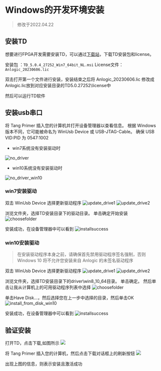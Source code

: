 # Windows的开发环境安装

> 修改于2022.04.22

## 安装TD

想要进行FPGA开发需要安装TD，可以通过[下载站](https://dl.sipeed.com/shareURL/TANG)，下载TD安装包和license。

安装包 ：`TD_5.0.4_27252_Win7_64bit_NL.msi`
License文件：`Anlogic_20230606.lic`

双击打开第一个文件进行安装，安装结束之后将 Anlogic_20230606.lic 修改成Anlogic.lic放到对应安装目录的TD5.0.27252\license中

然后可以运行TD软件

## 安装usb串口

将 Tang Primer 插入您的计算机并打开设备管理器以查看信息。 
根据 Windows 版本不同，它可能被命名为 WinUsb Device 或 USB-JTAG-Cable。 
确保 USB VID:PID 为 0547:1002

- win7系统没有安装驱动时

![no_driver](./../../assets/get_started/no_driver.png)

- win10系统没有安装驱动时

![no_driver_win10](./../../assets/get_started/no_driver_win10.png)

### win7安装驱动

双击 WinUsb Device 选择更新驱动程序 
![update_drive1](./../../assets/get_started/update_driver1.png)
![update_drive2](./../../assets/get_started/update_driver2.png)

浏览文件夹，选择TD安装目录下的驱动目录。 单击确定开始安装
![choosefolder](./../../assets/get_started/choosefolder.png)

安装成功，在设备管理器中可以看到 
![installsuccess](./../../assets/get_started/installsuccess.png)

### win10安装驱动

> 在安装驱动程序本身之前，请确保首先禁用驱动程序签名强制，否则 Windows 10 将不允许您安装来自 Anlogic 的未签名驱动程序

双击 WinUsb Device 选择更新驱动程序 
![update_drive1](./../../assets/get_started/update_driver1_win10.png)
![update_drive2](./../../assets/get_started/update_driver2_win10.png)

浏览文件夹，选择TD安装目录下的driver\win8_10_64目录。 单击确定。 然后单击让我从计算机上的可用驱动程序列表中选择
![choosefolder](./../../assets/get_started/choosefolder_win10.png)

单击Have Disk...，然后选择您在上一步中选择的目录，然后单击OK  
![install_from_disk_win10](./../../assets/get_started/install_from_disk_win10.png)

安装成功，在设备管理器中可以看到
![installsuccess](./../../assets/get_started/installsuccess.png)

## 验证安装

打开TD，点击下载,如图所示
![](./../../assets/get_started/87078310026779781.jpg)

将 Tang Primer 插入您的计算机，然后点击下载对话框上的刷新按钮
![](./../../assets/get_started/1823555291194601.jpg)

出现上图的信息，则表示安装且激活成功